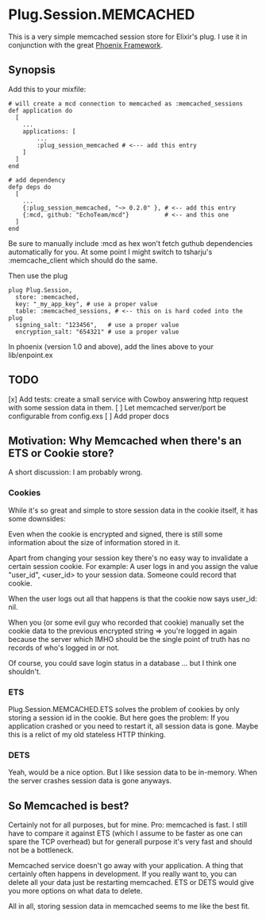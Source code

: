 Plug.Session.MEMCACHED
======================

This is a very simple memcached session store for Elixir's plug. I use it in
conjunction with the great
[Phoenix Framework](https://github.com/phoenixframework/phoenix).

## Synopsis

Add this to your mixfile:

```
# will create a mcd connection to memcached as :memcached_sessions
def application do
  [
    ...
    applications: [
        ...
        :plug_session_memcached # <--- add this entry
    ]
  ]
end

# add dependency
defp deps do
  [
    ...
    {:plug_session_memcached, "~> 0.2.0" }, # <-- add this entry
    {:mcd, github: "EchoTeam/mcd"}          # <-- and this one 
  ]
end
```

Be sure to manually include :mcd as hex won't fetch guthub dependencies
automatically for you. At some point I might switch to tsharju's
:memcache_client which should do the same.

Then use the plug
```
plug Plug.Session,
  store: :memcached,
  key: "_my_app_key", # use a proper value 
  table: :memcached_sessions, # <-- this on is hard coded into the plug
  signing_salt: "123456",   # use a proper value
  encryption_salt: "654321" # use a proper value
```

In phoenix (version 1.0 and above), add the lines above to your lib/enpoint.ex

## TODO

 [x] Add tests: create a small service with Cowboy answering http request with some session data in them.
 [ ] Let memcached server/port be configurable from config.exs
 [ ] Add proper docs

## Motivation: Why Memcached when there's an ETS or Cookie store?

A short discussion: I am probably wrong.

### Cookies

While it's so great and simple to store session data in the cookie
itself, it has some downsides:

Even when the cookie is encrypted and signed, there is still some information 
about the size of information stored in it.

Apart from changing your session key there's no easy way to invalidate a certain
session cookie. For example: A user logs in and you assign the value "user_id",
<user_id> to your session data. Someone could record that cookie. 

When the user logs out all that happens is that the cookie now says user_id: nil.

When you (or some evil guy who recorded that cookie) manually set the cookie data to 
the previous encrypted string => you're logged in again because the server which
IMHO should be the single point of truth has no records of who's logged in or not.

Of course, you could save login status in a database ... but I think one shouldn't.

### ETS

Plug.Session.MEMCACHED.ETS solves the problem of cookies by only storing a
session id in the cookie. But here goes the problem: If you application crashed
or you need to restart it, all session data is gone. Maybe this is a relict of
my old stateless HTTP thinking.

### DETS

Yeah, would be a nice option. But I like session data to be in-memory. When the
server crashes session data is gone anyways.

## So Memcached is best?

Certainly not for all purposes, but for mine. Pro: memcached is fast. I still
have to compare it against ETS (which I assume to be faster as one can spare the
TCP overhead) but for generall purpose it's very fast and should not be a
bottleneck.

Memcached service doesn't go away with your application. A thing that certainly
often happens in development. If you really want to, you can delete all your
data just be restarting memcached. ETS or DETS would give you more options on
what data to delete.

All in all, storing session data in memcached seems to me like the best fit.

